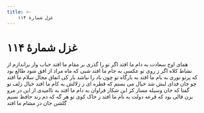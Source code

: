 ```yaml
---
title: >-
    غزل شمارهٔ ۱۱۴
---
```

# غزل شمارهٔ ۱۱۴

همای اوج سعادت به دام ما افتد
اگر تو را گذری بر مقام ما افتد
حباب وار براندازم از نشاط کلاه
اگر ز روی تو عکسی به جام ما افتد
شبی که ماه مراد از افق شود طالع
بود که پرتو نوری به بام ما افتد
به بارگاه تو چون باد را نباشد بار
کی اتفاق مجال سلام ما افتد
چو جان فدای لبش شد خیال می بستم
که قطره ای ز زلالش به کام ما افتد
خیال زلف تو گفتا که جان وسیله مساز
کز این شکار فراوان به دام ما افتد
به ناامیدی از این در مرو بزن فالی
بود که قرعه دولت به نام ما افتد
ز خاک کوی تو هر گه که دم زند حافظ
نسیم گلشن جان در مشام ما افتد
